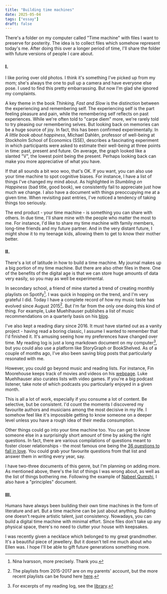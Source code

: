 ```yaml
---
title: "Building time machines"
date: 2025-05-04
tags: ["essay"]
draft: false
---
```


There's a folder on my computer called "Time machine" with files I want to preserve for posterity. The idea is to collect files which somehow represent today's me. After doing this over a longer period of time, I'll share the folder with future versions of people I care about.

### I.
I like poring over old photos. I think it's something I've picked up from my mom; she's always the one to pull up a camera and have everyone else pose. I used to find this pretty embarrassing. But now I'm glad she ignored my complaints.

A key theme in the book *Thinking, Fast and Slow* is the distinction between the experiencing and remembering self. The experiencing self is the part feeling pleasure and pain, while the remembering self reflects on past experiences. While we're often told to "carpe diem" more, we're rarely told to try pleasing our remembering selves. But looking back on memories can be a huge source of joy. In fact, this has been confirmed experimentally. In *A little book about happiness*, Michael Dahlén, professor of well-being at Stockholm School of Economics (SSE), describes a fascinating experiment in which participants were asked to estimate their well-being at three points in time: past, present and future. On average, the graph looked like a slanted "V", the lowest point being the present. Perhaps looking back can make you more appreciative of what you have.

If that all sounds a bit woo woo, that's OK. If you want, you can also use your time machine to spot cognitive biases. For instance, I have a list of things I've changed my mind about. As highlighted in *Stumbling on Happiness* (bad title, good book), we consistently fail to appreciate just how much we change. I also have a document with things preoccupying me at a given time. When revisiting past entries, I've noticed a tendency of taking things too seriously.

The end product - your time machine - is something you can share with others. In due time, I'll share mine with the people who matter the most to me. For instance, I'd like to share my time machine with family members, long-time friends and my future partner. And in the very distant future, I might show it to my teenage kids, allowing them to get to know their mother better.

### II.
There's a lot of latitude in how to build a time machine. My journal makes up a big portion of my time machine. But there are also other files in there. One of the benefits of the digital age is that we can store huge amounts of data very easily, so you may as well be experimental.

In secondary school, a friend of mine started a trend of creating monthly playlists on Spotify[^nina]. I was quick in hopping on the trend, and I'm very grateful I did. Today I have a complete record of how my music taste has evolved since August 2015[^music]. But I'm far from the only one doing this kind of thing. For example, Luke Muehlhauser publishes a list of music recommendations on a quarterly basis on his [blog](https://lukemuehlhauser.com/).

I've also kept a reading diary since 2016. It must have started out as a vanity project - having read a boring classic, I assume I wanted to remember that I'd finished it. It's amusing seeing how my preferences have changed over time. My reading log is just a long markdown document on my computer[^book], but you could also use a platform like StoryGraph or BookShelved. As of a couple of months ago, I've also been saving blog posts that particularly resonated with me.

However, you could go beyond music and reading lists. For instance, Fin Moorehouse keeps track of movies and videos on his [webpage](https://finmoorhouse.com/writing/). Luke Muehlhauser also curates lists with video games. If you're a big podcast listener, take note of which podcasts you particularly enjoyed in a given month.

This is all a lot of work, especially if you consume a lot of content. Be selective, but be consistent. I'd count the moments I discovered my favourite authors and musicians among the most decisive in my life. I somehow feel like it's impossible getting to know someone on a deeper level unless you have a rough idea of their media consumption.

Other things could go into your time machine too. You can get to know someone else in a surprisingly short amount of time by asking the right questions. In fact, there are various compilations of questions meant to foster closer relationships - the most famous one being the [36 questions to fall in love](https://36questionsinlove.com/). You could grab your favourite questions from that list and answer them in writing every year, say.

I have two-three documents of this genre, but I'm planning on adding more. As mentioned above, there's the list of things I was wrong about, as well as the list of things bothering me. Following the example of [Nabeel Qureshi](https://nabeelqu.co/principles), I also have a "principles" document.

### III.
Humans have always been building their own time machines in the form of literature and art. But a time machine can be just about anything. Building one doesn't require artistic talent, just consistency. Nowadays, you can build a digital time machine with minimal effort. Since files don't take up any physical space, there's no need to clutter your house with keepsakes.

I was recently given a necklace which belonged to my great grandmother. It's a beautiful piece of jewellery. But it doesn't tell me much about who Ellen was. I hope I'll be able to gift future generations something more.

[^nina]: Nina Ivarsson, more precisely. Thank you.
[^music]: The playlists from 2015-2017 are on my parents' account, but the more recent playlists can be found here [here](https://open.spotify.com/user/q2r0ontmw48z1mc7u2elyho2u?si=1aed8800d74d41ce).
[^book]: For excerpts of my reading log, see the [library](https://isabeldahlgren.github.io/library/).
